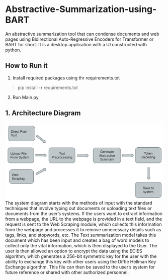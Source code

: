 # Abstractive-Summarization-using-BART
An abstractive summarization tool that can condense documents and web pages using Bidirectional Auto-Regressive Encoders for Transformer or BART for short. It is a desktop application with a UI constructed with python.

## How to Run it
  1. Install required packages using thr requirements.txt 
  > pip install -r requirements.txt
  2. Run Main.py


## 1. Architecture Diagram
![Architecture Diagram](https://github.com/Srinivas-Natarajan/Abstractive-Summarization-using-BART/blob/main/images/Architecture%20Diagram.png)
The system diagram starts with the methods of input with the standard techniques that involve
typing out documents or uploading text files or documents from the user’s systems. If the users
want to extract information from a webpage, the URL to the webpage is provided in a text field,
and the request is sent to the Web Scraping module, which collects this information from the
webpage and processes it to remove unnecessary details such as tags, links, and stopwords, etc.
The Text summarization model takes this document which has been input and creates a bag of
word models to collect only the vital information, which is then displayed to the User. The user
is then allowed an option to encrypt the data using the ECIES algorithm, which generates a
256-bit symmetric key for the user with the ability to exchange this key with other users using
the Diffie Hellman Key Exchange algorithm. This file can then be saved to the user’s system for
future reference or shared with other authorized personnel.

